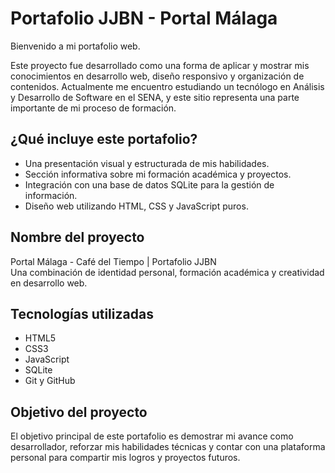 # Portafolio JJBN - Portal Málaga

Bienvenido a mi portafolio web.

Este proyecto fue desarrollado como una forma de aplicar y mostrar mis conocimientos en desarrollo web, diseño responsivo y organización de contenidos. Actualmente me encuentro estudiando un tecnólogo en Análisis y Desarrollo de Software en el SENA, y este sitio representa una parte importante de mi proceso de formación.

## ¿Qué incluye este portafolio?

- Una presentación visual y estructurada de mis habilidades.
- Sección informativa sobre mi formación académica y proyectos.
- Integración con una base de datos SQLite para la gestión de información.
- Diseño web utilizando HTML, CSS y JavaScript puros.

## Nombre del proyecto

Portal Málaga - Café del Tiempo | Portafolio JJBN  
Una combinación de identidad personal, formación académica y creatividad en desarrollo web.

## Tecnologías utilizadas

- HTML5  
- CSS3  
- JavaScript  
- SQLite  
- Git y GitHub  

## Objetivo del proyecto

El objetivo principal de este portafolio es demostrar mi avance como desarrollador, reforzar mis habilidades técnicas y contar con una plataforma personal para compartir mis logros y proyectos futuros.

